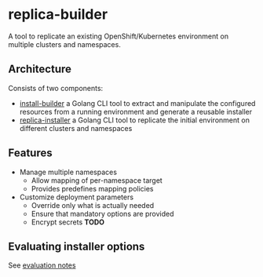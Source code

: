 # replica-builder
A tool to replicate an existing OpenShift/Kubernetes environment on multiple clusters and namespaces.

## Architecture
Consists of two components:
* [install-builder](./install-builder/README.md) a Golang CLI tool to extract and manipulate the configured resources 
  from a running environment and generate a reusable installer
* [replica-installer](./replica-installer/README.md) a Golang CLI tool to replicate the initial environment on different 
  clusters and namespaces

## Features
* Manage multiple namespaces
    * Allow mapping of per-namespace target
    * Provides predefines mapping policies
* Customize deployment parameters
    * Override only what is actually needed
    * Ensure that mandatory options are provided
    * Encrypt secrets
**TODO**

## Evaluating installer options
See [evaluation notes](./InstallerEvaluation.md)
